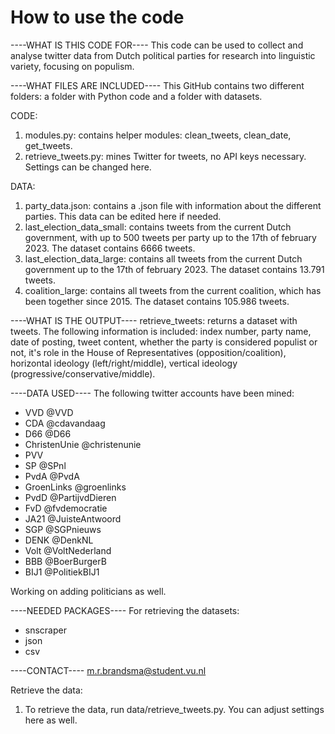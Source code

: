 # How to use the code

----WHAT IS THIS CODE FOR----
This code can be used to collect and analyse twitter data from Dutch political parties for research into linguistic variety, focusing on populism.

----WHAT FILES ARE INCLUDED----
This GitHub contains two different folders: a folder with Python code and a folder with datasets.

CODE: 
1. modules.py: contains helper modules: clean_tweets, clean_date, get_tweets.
2. retrieve_tweets.py: mines Twitter for tweets, no API keys necessary. Settings can be changed here.

DATA:
1. party_data.json: contains a .json file with information about the different parties. This data can be edited here if needed.
2. last_election_data_small: contains tweets from the current Dutch government, with up to 500 tweets per party up to the 17th of february 2023. The dataset contains 6666 tweets.
3. last_election_data_large: contains all tweets from the current Dutch government up to the 17th of february 2023. The dataset contains 13.791 tweets.
4. coalition_large: contains all tweets from the current coalition, which has been together since 2015. The dataset contains 105.986 tweets.

----WHAT IS THE OUTPUT----
retrieve_tweets: returns a dataset with tweets. The following information is included: index number, party name, date of posting, tweet content, whether the party is considered populist or not, it's role in the House of Representatives (opposition/coalition), horizontal ideology (left/right/middle), vertical ideology (progressive/conservative/middle).

----DATA USED----
The following twitter accounts have been mined: 
 - VVD              @VVD
 - CDA              @cdavandaag
 - D66              @D66
 - ChristenUnie     @christenunie
 - PVV              
 - SP               @SPnl
 - PvdA             @PvdA
 - GroenLinks       @groenlinks
 - PvdD             @PartijvdDieren
 - FvD              @fvdemocratie
 - JA21             @JuisteAntwoord
 - SGP              @SGPnieuws
 - DENK             @DenkNL
 - Volt             @VoltNederland
 - BBB              @BoerBurgerB
 - BIJ1             @PolitiekBIJ1

Working on adding politicians as well.

----NEEDED PACKAGES----
For retrieving the datasets:
- snscraper
- json
- csv


----CONTACT----
m.r.brandsma@student.vu.nl

Retrieve the data:
1. To retrieve the data, run data/retrieve_tweets.py. You can adjust settings here as well.
 
